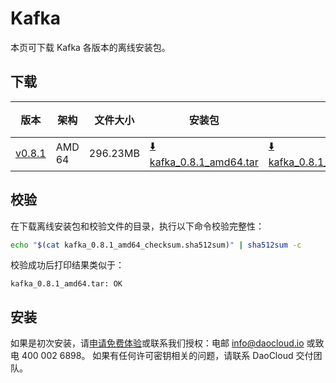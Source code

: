 # Kafka

本页可下载 Kafka 各版本的离线安装包。

## 下载

| 版本                                                         | 架构 | 文件大小 | 安装包                                                                                                                       |  校验文件 | 更新日期       |
|------------------------------------------------------------| ----- |-------- |---------------------------------------------------------------------------------------------------------------------------| ---------- |------------|
| [v0.8.1](../../../middleware/kafka/release-notes.md)          | AMD 64 | 296.23MB | [:arrow_down: kafka_0.8.1_amd64.tar](https://qiniu-download-public.daocloud.io/DaoCloud_Enterprise/kafka_0.8.1_amd64.tar) | [:arrow_down: kafka_0.8.1_amd64_checksum.sha512sum](https://qiniu-download-public.daocloud.io/DaoCloud_Enterprise/kafka_0.8.1_amd64_checksum.sha512sum) | 2023-10-10 |

## 校验

在下载离线安装包和校验文件的目录，执行以下命令校验完整性：

```sh
echo "$(cat kafka_0.8.1_amd64_checksum.sha512sum)" | sha512sum -c
```

校验成功后打印结果类似于：

```none
kafka_0.8.1_amd64.tar: OK
```

## 安装

如果是初次安装，请[申请免费体验](../../../dce/license0.md)或联系我们授权：电邮 info@daocloud.io 或致电 400 002 6898。
如果有任何许可密钥相关的问题，请联系 DaoCloud 交付团队。